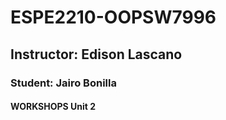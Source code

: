 # ESPE2210-OOPSW7996
## Instructor: Edison Lascano
### Student: Jairo Bonilla
#### WORKSHOPS Unit 2
